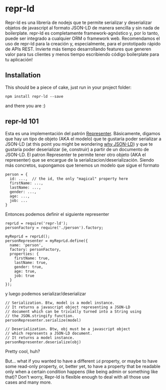 # repr-ld

Repr-ld es una librería de nodejs que te permite serializar y deserializar objetos de javascript al formato JSON-LD de manera sencilla y sin nada de boilerplate. repr-ld es completamente framework-agnóstico y, por lo tanto, puede ser integrado a cualquier ORM o framework web. Recomendamos el uso de repr-ld para la creación y, especialmente, para el prototipado rápido de APIs REST. Invierte más tiempo desarrollando features que generen valor para tus clientes y menos tiempo escribiendo código boilerplate para tu aplicación!

## Installation

This should be a piece of cake, just run in your project folder:

``npm install repr-ld --save``

and there you are :)

## repr-ld 101

Esta es una implementación del patrón [Representer](http://nicksda.apotomo.de/2011/12/ruby-on-rest-introducing-the-representer-pattern/). Básicamente, digamos que hay un tipo de objeto (AKA el modelo) que te gustaría poder serializar a JSON-LD (at this point you might be wondering [why JSON-LD](#why-json-ld)) y que te gustaría poder deserializar (ie, construir) a partir de un documento de JSON-LD. El patron Representer te permite tener otro objeto (AKA el representer) que se encargue de la serializacion/deserialización. Siendo más concretos, supongamos que tenemos un modelo que sigue el formato 

```
person = {
  id: ...,  // the id, the only "magical" property here
  firstName: ...,
  lastName: ...,
  gender: ...,
  age: ...,
  job: ...
}
```

Entonces podemos definir el siguiente representer

```
reprLd = require('repr-ld');
personFactory = require('./person').factory;

myReprLd = reprLd();
personRepresenter = myReprLd.define({
  name: 'person',
  factory: personFactory,
  properties: {
    firstName: true,
    lastName: true,
    gender: true,
    age: true,
    job: true
  }
});
```

y luego podemos serializar/deserializar

```
// Serialization. Btw, model is a model instance.
// It returns a javascript object representing a JSON-LD
// document which can be trivially turned into a String using
// the JSON.stringify function.
personRepresenter.serialize(model)

// Deserialization. Btw, obj must be a javascript object
// which represents a JSON-LD document.
// It returns a model instance.
personRepresenter.deserialize(obj)
```

Pretty cool, huh?

But... what if you wanted to have a different ``id`` property, or maybe to have some read-only property, or, better yet, to have a property that be readable only when a certain condition happens (like being admin or something like that)? Don't worry, Repr-ld is flexible enough to deal with all those use cases and many more.
